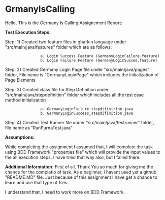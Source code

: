 # GrmanyIsCalling

Hello, This is the Germany Is Calling Assignement Report:

**Test Execution Steps:**


Step: 1) Created two feature files in gharkin language under "src/main/java/features" folder which are as follows:
				 
					a. Login Success Feature (GermanyLoginFailure.feature)
					b. Login Failure Feature (GermanyLoginSucces.feature)

Step: 2) Created Germany Login Page file under "src/main/java/pages" folder, File name is "GermanyLoginPage" which includes the Initialization of Page Elements

Step: 3) Created class file for Step Definition under "src/main/java/stepdefinition" folder which includes all the test case method initialization 	
		 			
					a. GermanyLoginFailure_stepdifinition.java
		 			b. GermanyLoginSuccess_stepdifinition.java
			
Step: 4) Created Test Runner file under "src/main/java/testrunner" folder, file name as "RunPurnaTest.java"


**Assumptions:**

While completing the assignment I assumed that, I will complete the task using BDD Framework "properties file" which will provide the input values to the all execution steps. I have tried that way also, but I failed there.


**Additional Information:**
First of all, Thank You so much for giving me the chance for the completio of task. As a beginner, I havent used yet a github "README.MD" file. Just because of this assignment I have get a chance to learn and use that type of files. 

I understand that, I need to work more on BDD Framework.




